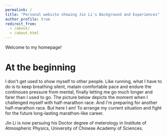 ```yaml
---
permalink: /
title: "Personal website showing Jin Li's Background and Experiences"
author_profile: true
redirect_from: 
  - /about/
  - /about.html
---
```


Welcome to my homepage!


At the beginning
======
I don't get used to show myself to other people. Like running, what I have to do is to keep breathing silent, matain comfortable pace and endure the continoues pressure from mental, finally letting me go much longer and farer than I used to go. The picture below depicts the moment when I challenged myself with half-marathon race. And I'm preparing for another half-marathon race. But here I am! To arrange my current situation and fight for the future long-lasting marathon-like career.

Jin Li is now persuing his Doctor degree of meterology in Institute of Atmospheric Physics, University of Chinese Academy of Sciences. 
